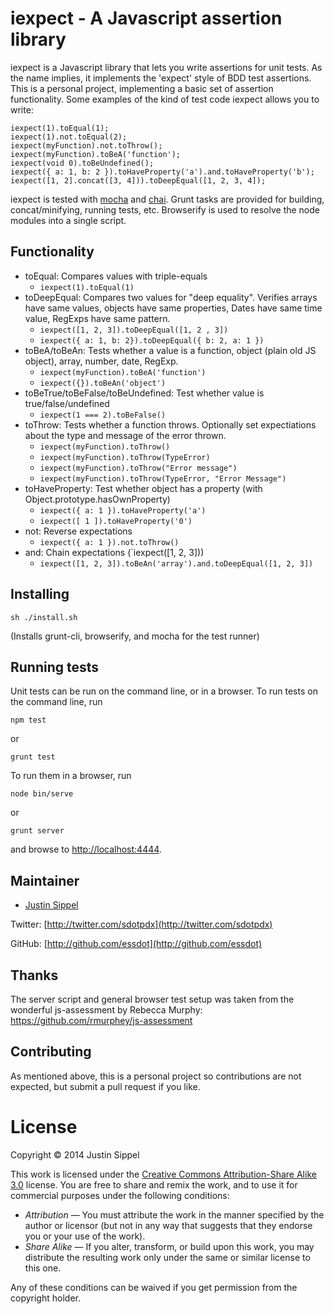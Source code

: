 # iexpect - A Javascript assertion library

iexpect is a Javascript library that lets you write assertions for unit tests. As the name implies, it implements the 'expect' style of BDD test assertions. This is a personal project, implementing a basic set of assertion functionality. Some examples of the kind of test code iexpect allows you to write: 

    iexpect(1).toEqual(1);
    iexpect(1).not.toEqual(2);
    iexpect(myFunction).not.toThrow();
    iexpect(myFunction).toBeA('function');
    iexpect(void 0).toBeUndefined();
    iexpect({ a: 1, b: 2 }).toHaveProperty('a').and.toHaveProperty('b');
    iexpect([1, 2].concat([3, 4])).toDeepEqual([1, 2, 3, 4]);

iexpect is tested with [mocha](http://visionmedia.github.io/mocha/) and [chai](http://chaijs.com/). Grunt tasks are provided for building, concat/minifying, running tests, etc. Browserify is used to resolve the node modules into a single script.

## Functionality

* toEqual: Compares values with triple-equals
    * `iexpect(1).toEqual(1)`
* toDeepEqual: Compares two values for "deep equality". Verifies arrays have same values, objects have same properties, Dates have same time value, RegExps have same pattern.
    * `iexpect([1, 2, 3]).toDeepEqual([1, 2 , 3])`
    * `iexpect({ a: 1, b: 2}).toDeepEqual({ b: 2, a: 1 })`
* toBeA/toBeAn: Tests whether a value is a function, object (plain old JS object), array, number, date, RegExp.
    * `iexpect(myFunction).toBeA('function')`
    * `iexpect({}).toBeAn('object')`
* toBeTrue/toBeFalse/toBeUndefined: Test whether value is true/false/undefined
    * `iexpect(1 === 2).toBeFalse()`
* toThrow: Tests whether a function throws. Optionally set expectiations about the type and message of the error thrown.
    * `iexpect(myFunction).toThrow()`
    * `iexpect(myFunction).toThrow(TypeError)`
    * `iexpect(myFunction).toThrow("Error message")`
    * `iexpect(myFunction).toThrow(TypeError, "Error Message")`
* toHaveProperty: Test whether object has a property (with Object.prototype.hasOwnProperty)
    * `iexpect({ a: 1 }).toHaveProperty('a')`
    * `iexpect([ 1 ]).toHaveProperty('0')`
* not: Reverse expectations 
    * `iexpect({ a: 1 }).not.toThrow()`
* and: Chain expectations (`iexpect([1, 2, 3]))
    * `iexpect([1, 2, 3]).toBeAn('array').and.toDeepEqual([1, 2, 3])`

## Installing

    sh ./install.sh

(Installs grunt-cli, browserify, and mocha for the test runner)

## Running tests

Unit tests can be run on the command line, or in a browser. To run tests on the command line, run 

    npm test 
or 

    grunt test



To run them in a browser, run 

    node bin/serve 
or 

    grunt server 
and browse to [http://localhost:4444](http://localhost:4444).

## Maintainer

* [Justin Sippel](mailto:justin@sippel.com) 

Twitter: [http://twitter.com/sdotpdx](http://twitter.com/sdotpdx)

GitHub: [http://github.com/essdot](http://github.com/essdot)


## Thanks

The server script and general browser test setup was taken from the wonderful js-assessment by Rebecca Murphy: https://github.com/rmurphey/js-assessment


## Contributing

As mentioned above, this is a personal project so contributions are not expected, but submit a pull request if you like.


# License

Copyright &copy; 2014 Justin Sippel

This work is licensed under the [Creative Commons Attribution-Share Alike 3.0](http://creativecommons.org/licenses/by-sa/3.0/)
license. You are free to share and remix the work, and to use it for commercial
purposes under the following conditions:

- *Attribution* — You must attribute the work in the manner specified by the
  author or licensor (but not in any way that suggests that they endorse you or
  your use of the work).
- *Share Alike* — If you alter, transform, or build upon this work, you may
  distribute the resulting work only under the same or similar license to this
  one.

Any of these conditions can be waived if you get permission from the copyright
holder.
